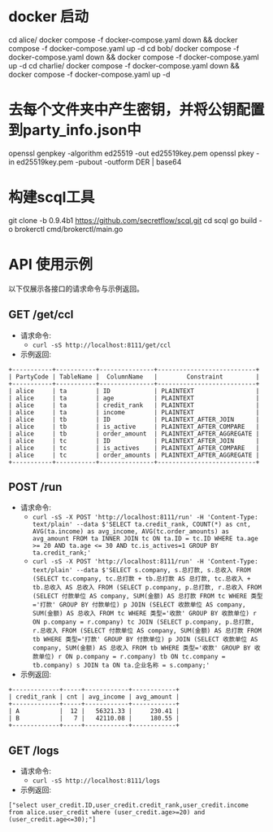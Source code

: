 # docker 启动
 cd alice/
docker compose -f docker-compose.yaml down &&  docker compose -f docker-compose.yaml up -d
 cd bob/
docker compose -f docker-compose.yaml down &&  docker compose -f docker-compose.yaml up -d
 cd charlie/
docker compose -f docker-compose.yaml down &&  docker compose -f docker-compose.yaml up -d

# 去每个文件夹中产生密钥，并将公钥配置到party_info.json中
openssl genpkey -algorithm ed25519 -out ed25519key.pem
openssl pkey -in ed25519key.pem  -pubout -outform DER | base64

# 构建scql工具
git clone -b 0.9.4b1 https://github.com/secretflow/scql.git
cd scql
go build -o brokerctl cmd/brokerctl/main.go


# API 使用示例

以下仅展示各接口的请求命令与示例返回。

## GET /get/ccl
- 请求命令:
  - `curl -sS http://localhost:8111/get/ccl`
- 示例返回:
```
+-----------+-----------+---------------+---------------------------+
| PartyCode | TableName |  ColumnName   |        Constraint         |
+-----------+-----------+---------------+---------------------------+
| alice     | ta        | ID            | PLAINTEXT                 |
| alice     | ta        | age           | PLAINTEXT                 |
| alice     | ta        | credit_rank   | PLAINTEXT                 |
| alice     | ta        | income        | PLAINTEXT                 |
| alice     | tb        | ID            | PLAINTEXT_AFTER_JOIN      |
| alice     | tb        | is_active     | PLAINTEXT_AFTER_COMPARE   |
| alice     | tb        | order_amount  | PLAINTEXT_AFTER_AGGREGATE |
| alice     | tc        | ID            | PLAINTEXT_AFTER_JOIN      |
| alice     | tc        | is_actives    | PLAINTEXT_AFTER_COMPARE   |
| alice     | tc        | order_amounts | PLAINTEXT_AFTER_AGGREGATE |
+-----------+-----------+---------------+---------------------------+
```

## POST /run
- 请求命令:
    - `curl -sS -X POST 'http://localhost:8111/run' -H 'Content-Type: text/plain' --data $'SELECT ta.credit_rank, COUNT(*) as cnt, AVG(ta.income) as avg_income, AVG(tc.order_amounts) as avg_amount FROM ta INNER JOIN tc ON ta.ID = tc.ID WHERE ta.age >= 20 AND ta.age <= 30 AND tc.is_actives=1 GROUP BY ta.credit_rank;'`
    - `curl -sS -X POST 'http://localhost:8111/run' -H 'Content-Type: text/plain' --data $'SELECT s.company, s.总打款, s.总收入 FROM (SELECT tc.company, tc.总打款 + tb.总打款 AS 总打款, tc.总收入 + tb.总收入 AS 总收入 FROM (SELECT p.company, p.总打款, r.总收入 FROM (SELECT 付款单位 AS company, SUM(金额) AS 总打款 FROM tc WHERE 类型='打款' GROUP BY 付款单位) p JOIN (SELECT 收款单位 AS company, SUM(金额) AS 总收入 FROM tc WHERE 类型='收款' GROUP BY 收款单位) r ON p.company = r.company) tc JOIN (SELECT p.company, p.总打款, r.总收入 FROM (SELECT 付款单位 AS company, SUM(金额) AS 总打款 FROM tb WHERE 类型='打款' GROUP BY 付款单位) p JOIN (SELECT 收款单位 AS company, SUM(金额) AS 总收入 FROM tb WHERE 类型='收款' GROUP BY 收款单位) r ON p.company = r.company) tb ON tc.company = tb.company) s JOIN ta ON ta.企业名称 = s.company;'`
- 示例返回:
```
+-------------+-----+------------+------------+
| credit_rank | cnt | avg_income | avg_amount |
+-------------+-----+------------+------------+
| A           |  12 |   56321.33 |     230.41 |
| B           |   7 |   42110.08 |     180.55 |
+-------------+-----+------------+------------+
```

## GET /logs
- 请求命令:
  - `curl -sS http://localhost:8111/logs`
- 示例返回:
```
["select user_credit.ID,user_credit.credit_rank,user_credit.income from alice.user_credit where (user_credit.age>=20) and (user_credit.age<=30);"]
```
